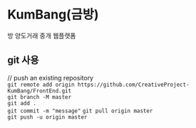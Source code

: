 # KumBang(금방)
방 양도거래 중개 웹플랫폼

## git 사용
// push an existing repository  
`git remote add origin https://github.com/CreativeProject-KumBang/FrontEnd.git`  
`git branch -M master`  
`git add .`  
`git commit -m "message"` 
`git pull origin master`  
`git push -u origin master`  


